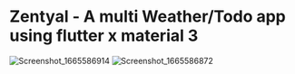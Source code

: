 # Zentyal - A multi Weather/Todo app using flutter x material 3
![Screenshot_1665586914](https://user-images.githubusercontent.com/56091627/195378708-3c8ae716-74f6-4128-9ec3-c7324874b994.png)
![Screenshot_1665586872](https://user-images.githubusercontent.com/56091627/195378725-13b7ba8b-1693-43ff-b44a-1f73b971f0f0.png)
